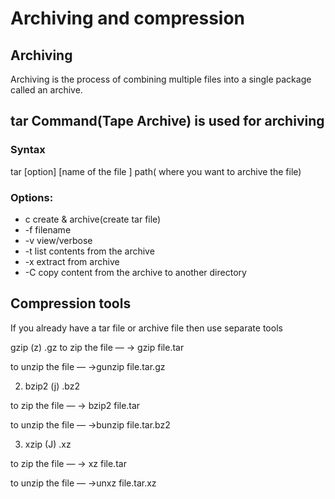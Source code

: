 # Archiving and compression
## Archiving
Archiving is the process of combining multiple files into a single package called an archive.
## tar Command(Tape Archive) is used for archiving
### Syntax
tar [option] [name of the file ] path( where you want to archive the file)

### Options:
* c create & archive(create tar file)
* -f filename
* -v view/verbose
* -t list contents from the archive
* -x extract from archive
* -C copy content from the archive to another directory
## Compression tools
If you already have a tar file or archive file then use separate tools

gzip (z) .gz
to zip the file — → gzip file.tar

to unzip the file — →gunzip file.tar.gz

2. bzip2 (j) .bz2

to zip the file — → bzip2 file.tar

to unzip the file — →bunzip file.tar.bz2

3. xzip (J) .xz

to zip the file — → xz file.tar

to unzip the file — →unxz file.tar.xz